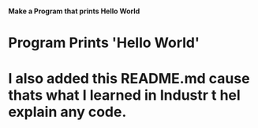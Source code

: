 #### Make a Program that prints Hello World

# Program Prints 'Hello World'

# I also added this README.md cause thats what I learned in Industr t hel explain any code.